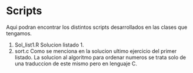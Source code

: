 # Scripts
Aqui podran encontrar los distintos scripts desarrollados en las clases que tengamos.

1. Sol_list1.R
Solucion listado 1.
2. sort.c
Como se menciona en la solucion ultimo ejercicio del primer listado. La solucion al algoritmo para ordenar numeros se trata solo de una traduccion de este mismo pero en lenguaje C.
